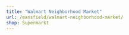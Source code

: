 ```yaml
---
title: "Walmart Neighborhood Market"
url: /mansfield/walmart-neighborhood-market/
shop: Supermarkt
---
```

